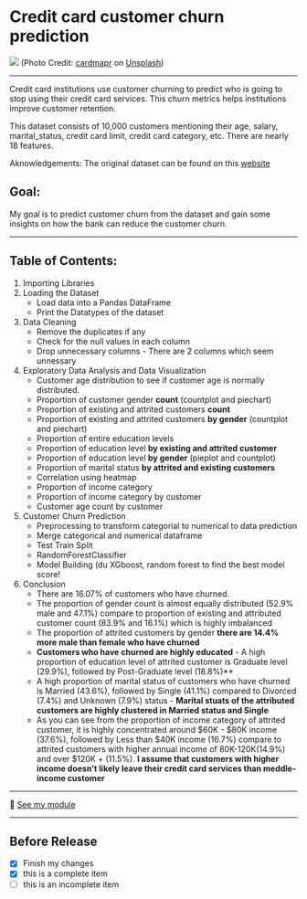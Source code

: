# Credit card customer churn prediction

![](https://images.unsplash.com/photo-1599050751795-6cdaafbc2319?ixid=MXwxMjA3fDB8MHxwaG90by1wYWdlfHx8fGVufDB8fHw%3D&ixlib=rb-1.2.1&auto=format&fit=crop&w=1100&q=80)
(Photo Credit: [cardmapr](https://unsplash.com/@cardmapr) on [Unsplash](https://unsplash.com/))
___

Credit card institutions use customer churning to predict who is going to stop using their credit card services. This churn metrics helps institutions improve customer retention.

This dataset consists of 10,000 customers mentioning their age, salary, marital_status, credit card limit, credit card category, etc. There are nearly 18 features.

Aknowledgements:
The original dataset can be found on this [website](https://www.kaggle.com/sakshigoyal7/credit-card-customers)

## Goal:
My goal is to predict customer churn from the dataset and gain some insights on how the bank can reduce the customer churn. 
___
## Table of Contents: 
1. Importing Libraries
2. Loading the Dataset
    * Load data into a Pandas DataFrame
    * Print the Datatypes of the dataset    
3. Data Cleaning
    * Remove the duplicates if any
    * Check for the null values in each column
    * Drop unnecessary columns - There are 2 columns which seem unnessary
4. Exploratory Data Analysis and Data Visualization  
    * Customer age distribution to see if customer age is normally distributed.
    * Proportion of customer gender **count** (countplot and piechart)
    * Proportion of existing and attrited customers **count**
    * Proportion of existing and attrited customers **by gender** (countplot and piechart)  
    * Proportion of entire education levels
    * Proportion of education level **by existing and attrited customer**
    * Proportion of education level **by gender** (pieplot and countplot)
    * Proportion of marital status **by attrited and existing customers** 
    * Correlation using heatmap
    * Proportion of income category
    * Proportion of income category by customer
    * Customer age count by customer
5. Customer Churn Prediction
    * Preprocessing to transform categorial to numerical to data prediction
    * Merge categorical and numerical dataframe
    * Test Train Split 
    * RandomForestClassifier
    * Model Building (du XGboost, random forest to find the best model score!
6. Conclusion
   * There are 16.07% of customers who have churned.
   * The proportion of gender count is almost equally distributed (52.9% male and 47.1%) compare to proportion of existing and attributed customer count (83.9% and 16.1%) which is highly imbalanced
   * The proportion of attrited customers by gender **there are 14.4% more male than female who have churned** 
   * **Customers who have churned are highly educated** - A high proportion of education level of attrited customer is Graduate level (29.9%), followed by Post-Graduate level (18.8%)** 
   * A high proportion of marital status of customers who have churned is Married (43.6%), followed by Single (41.1%) compared to Divorced (7.4%) and Unknown (7.9%) status  - **Marital stuats of the attributed customers are highly clustered in Married status and Single** 
   * As you can see from the proportion of income category of attrited customer, it is highly concentrated around $60K - $80K income (37.6%), followed by Less than $40K income (16.7%) compare to attrited customers with higher annual income of 80K-120K(14.9%) and over $120K + (11.5%). **I assume that customers with higher income doesn't likely leave their credit card services than meddle-income customer** 
___

:file_folder: [See my module](https://github.com/Conniekoh/credit_card_customer_churn_prediction/blob/main/codility/credit-card-customer-churn-prediction.ipynb)
___
## Before Release
- [x] Finish my changes
- [x] this is a complete item
- [ ] this is an incomplete item
